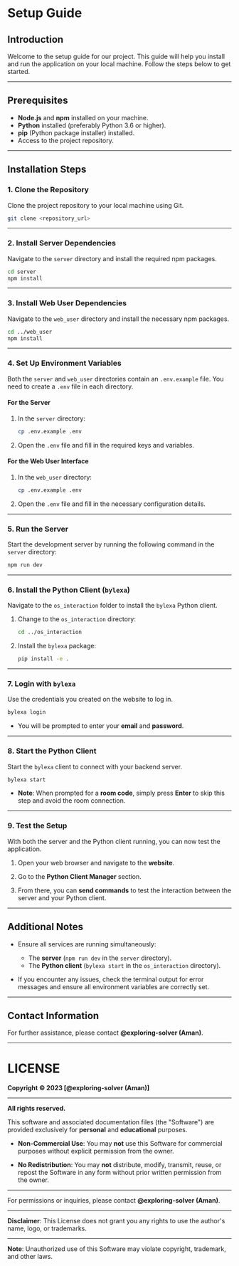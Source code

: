 # Setup Guide

## Introduction

Welcome to the setup guide for our project. This guide will help you install and run the application on your local machine. Follow the steps below to get started.

---

## Prerequisites

- **Node.js** and **npm** installed on your machine.
- **Python** installed (preferably Python 3.6 or higher).
- **pip** (Python package installer) installed.
- Access to the project repository.

---

## Installation Steps

### 1. Clone the Repository

Clone the project repository to your local machine using Git.

```bash
git clone <repository_url>
```

---

### 2. Install Server Dependencies

Navigate to the `server` directory and install the required npm packages.

```bash
cd server
npm install
```

---

### 3. Install Web User Dependencies

Navigate to the `web_user` directory and install the necessary npm packages.

```bash
cd ../web_user
npm install
```

---

### 4. Set Up Environment Variables

Both the `server` and `web_user` directories contain an `.env.example` file. You need to create a `.env` file in each directory.

#### For the Server

1. In the `server` directory:

   ```bash
   cp .env.example .env
   ```

2. Open the `.env` file and fill in the required keys and variables.

#### For the Web User Interface

1. In the `web_user` directory:

   ```bash
   cp .env.example .env
   ```

2. Open the `.env` file and fill in the necessary configuration details.

---

### 5. Run the Server

Start the development server by running the following command in the `server` directory:

```bash
npm run dev
```

---

### 6. Install the Python Client (`bylexa`)

Navigate to the `os_interaction` folder to install the `bylexa` Python client.

1. Change to the `os_interaction` directory:

   ```bash
   cd ../os_interaction
   ```

2. Install the `bylexa` package:

   ```bash
   pip install -e .
   ```

---

### 7. Login with `bylexa`

Use the credentials you created on the website to log in.

```bash
bylexa login
```

- You will be prompted to enter your **email** and **password**.

---

### 8. Start the Python Client

Start the `bylexa` client to connect with your backend server.

```bash
bylexa start
```

- **Note**: When prompted for a **room code**, simply press **Enter** to skip this step and avoid the room connection.

---

### 9. Test the Setup

With both the server and the Python client running, you can now test the application.

1. Open your web browser and navigate to the **website**.

2. Go to the **Python Client Manager** section.

3. From there, you can **send commands** to test the interaction between the server and your Python client.

---

## Additional Notes

- Ensure all services are running simultaneously:
  - The **server** (`npm run dev` in the `server` directory).
  - The **Python client** (`bylexa start` in the `os_interaction` directory).

- If you encounter any issues, check the terminal output for error messages and ensure all environment variables are correctly set.

---

## Contact Information

For further assistance, please contact **@exploring-solver (Aman)**.

---

# LICENSE

**Copyright © 2023 [@exploring-solver (Aman)]**

---

**All rights reserved.**

This software and associated documentation files (the "Software") are provided exclusively for **personal** and **educational** purposes.

- **Non-Commercial Use**: You may **not** use this Software for commercial purposes without explicit permission from the owner.

- **No Redistribution**: You may **not** distribute, modify, transmit, reuse, or repost the Software in any form without prior written permission from the owner.

---

For permissions or inquiries, please contact **@exploring-solver (Aman)**.

---

**Disclaimer**: This License does not grant you any rights to use the author's name, logo, or trademarks.

---

**Note**: Unauthorized use of this Software may violate copyright, trademark, and other laws.